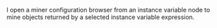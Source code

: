 I open a miner configuration browser from an instance variable node to mine objects returned by a selected instance variable expression.